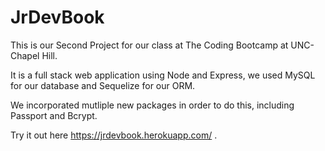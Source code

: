 # JrDevBook

This is our Second Project for our class at The Coding Bootcamp at UNC-Chapel Hill.

It is a full stack web application using Node and Express, we used MySQL for our database and Sequelize for our ORM.  

We incorporated mutliple new packages in order to do this, including Passport and Bcrypt.  

Try it out here https://jrdevbook.herokuapp.com/ .


